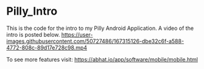 # Pilly_Intro
  This is the code for the intro to my Pilly Android Application. A video of the intro is posted below.
https://user-images.githubusercontent.com/50727486/167315126-dbe32c6f-a588-4772-808c-89d17e728c98.mp4

To see more features visit:
https://abhat.io/app/software/mobile/mobile.html
